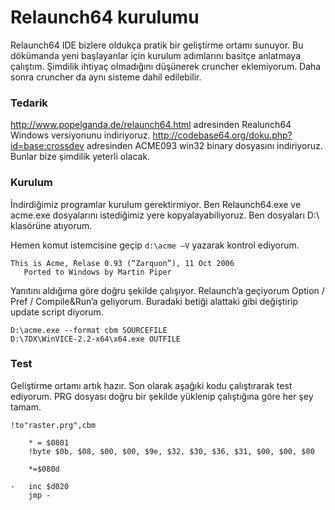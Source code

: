 # Relaunch64 kurulumu

Relaunch64 IDE bizlere oldukça pratik bir geliştirme ortamı sunuyor. Bu dökümanda yeni başlayanlar için kurulum adımlarını basitçe anlatmaya çalıştım.
Şimdilik ihtiyaç olmadığını düşünerek cruncher eklemiyorum. Daha sonra cruncher da aynı sisteme dahil edilebilir.  

### Tedarik

http://www.popelganda.de/relaunch64.html adresinden Realunch64 Windows versiyonunu indiriyoruz.
http://codebase64.org/doku.php?id=base:crossdev adresinden ACME093 win32 binary dosyasını indiriyoruz.
Bunlar bize şimdilik yeterli olacak.

### Kurulum

İndirdiğimiz programlar kurulum gerektirmiyor. Ben Relaunch64.exe ve acme.exe dosyalarını istediğimiz yere kopyalayabiliyoruz. Ben dosyaları D:\ klasörüne atıyorum.

Hemen komut istemcisine geçip `d:\acme –V` yazarak kontrol ediyorum.

```MSDOS
This is Acme, Relase 0.93 (“Zarquon”), 11 Oct 2006
   Ported to Windows by Martin Piper
```
Yanıtını aldığıma göre doğru şekilde çalışıyor.
Relaunch’a geçiyorum
Option / Pref / Compile&Run’a geliyorum. Buradaki betiği alattaki gibi değiştirip update script diyorum.
```MSDOS
D:\acme.exe --format cbm SOURCEFILE
D:\7DX\WinVICE-2.2-x64\x64.exe OUTFILE
```

### Test
Geliştirme ortamı artık hazır. Son olarak aşağıki kodu çalıştırarak test ediyorum. PRG dosyası doğru bir şekilde yüklenip çalıştığına göre her şey tamam. 

```ASM
!to"raster.prg",cbm  	

	* = $0801
	!byte $0b, $08, $00, $00, $9e, $32, $30, $36, $31, $00, $00, $00

	*=$080d

-	inc $d020
	jmp -			
```

